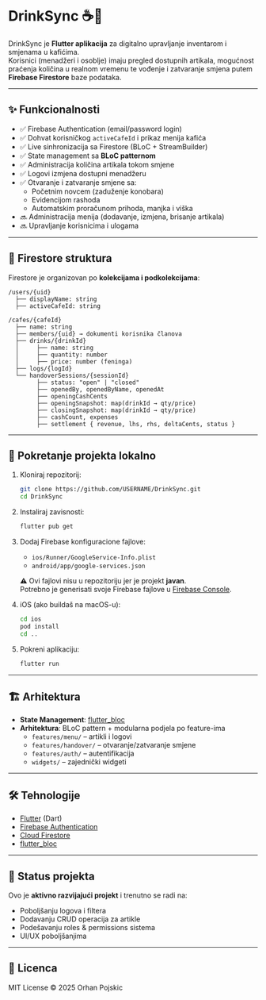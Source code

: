# DrinkSync ☕🍹

DrinkSync je **Flutter aplikacija** za digitalno upravljanje inventarom i smjenama u kafićima.\
Korisnici (menadžeri i osoblje) imaju pregled dostupnih artikala, mogućnost praćenja količina u realnom vremenu te vođenje i zatvaranje smjena putem **Firebase Firestore** baze podataka.

---

## ✨ Funkcionalnosti

- ✅ Firebase Authentication (email/password login)
- ✅ Dohvat korisničkog `activeCafeId` i prikaz menija kafića
- ✅ Live sinhronizacija sa Firestore (BLoC + StreamBuilder)
- ✅ State management sa **BLoC patternom**
- ✅ Administracija količina artikala tokom smjene
- ✅ Logovi izmjena dostupni menadžeru
- ✅ Otvaranje i zatvaranje smjene sa:
  - Početnim novcem (zaduženje konobara)
  - Evidencijom rashoda
  - Automatskim proračunom prihoda, manjka i viška
- 🔜 Administracija menija (dodavanje, izmjena, brisanje artikala)
- 🔜 Upravljanje korisnicima i ulogama

---

## 📂 Firestore struktura

Firestore je organizovan po **kolekcijama i podkolekcijama**:

```
/users/{uid}
  ├── displayName: string
  ├── activeCafeId: string

/cafes/{cafeId}
  ├── name: string
  ├── members/{uid} → dokumenti korisnika članova
  ├── drinks/{drinkId}
  │     ├── name: string
  │     ├── quantity: number
  │     ├── price: number (feninga)
  ├── logs/{logId}
  └── handoverSessions/{sessionId}
        ├── status: "open" | "closed"
        ├── openedBy, openedByName, openedAt
        ├── openingCashCents
        ├── openingSnapshot: map(drinkId → qty/price)
        ├── closingSnapshot: map(drinkId → qty/price)
        ├── cashCount, expenses
        ├── settlement { revenue, lhs, rhs, deltaCents, status }
```

---

## 🚀 Pokretanje projekta lokalno

1. Kloniraj repozitorij:

   ```bash
   git clone https://github.com/USERNAME/DrinkSync.git
   cd DrinkSync
   ```

2. Instaliraj zavisnosti:

   ```bash
   flutter pub get
   ```

3. Dodaj Firebase konfiguracione fajlove:

   - `ios/Runner/GoogleService-Info.plist`
   - `android/app/google-services.json`

   ⚠️ Ovi fajlovi nisu u repozitoriju jer je projekt **javan**.\
   Potrebno je generisati svoje Firebase fajlove u [Firebase Console](https://console.firebase.google.com/).

4. iOS (ako buildaš na macOS-u):

   ```bash
   cd ios
   pod install
   cd ..
   ```

5. Pokreni aplikaciju:

   ```bash
   flutter run
   ```

---

## 🏗️ Arhitektura

- **State Management**: [flutter\_bloc](https://pub.dev/packages/flutter_bloc)
- **Arhitektura**: BLoC pattern + modularna podjela po feature-ima
  - `features/menu/` – artikli i logovi
  - `features/handover/` – otvaranje/zatvaranje smjene
  - `features/auth/` – autentifikacija
  - `widgets/` – zajednički widgeti

---

## 🛠️ Tehnologije

- [Flutter](https://flutter.dev/) (Dart)
- [Firebase Authentication](https://firebase.google.com/docs/auth)
- [Cloud Firestore](https://firebase.google.com/docs/firestore)
- [flutter\_bloc](https://pub.dev/packages/flutter_bloc)

---

## 📌 Status projekta

Ovo je **aktivno razvijajući projekt** i trenutno se radi na:

- Poboljšanju logova i filtera
- Dodavanju CRUD operacija za artikle
- Podešavanju roles & permissions sistema
- UI/UX poboljšanjima

---

## 📜 Licenca

MIT License © 2025 Orhan Pojskic